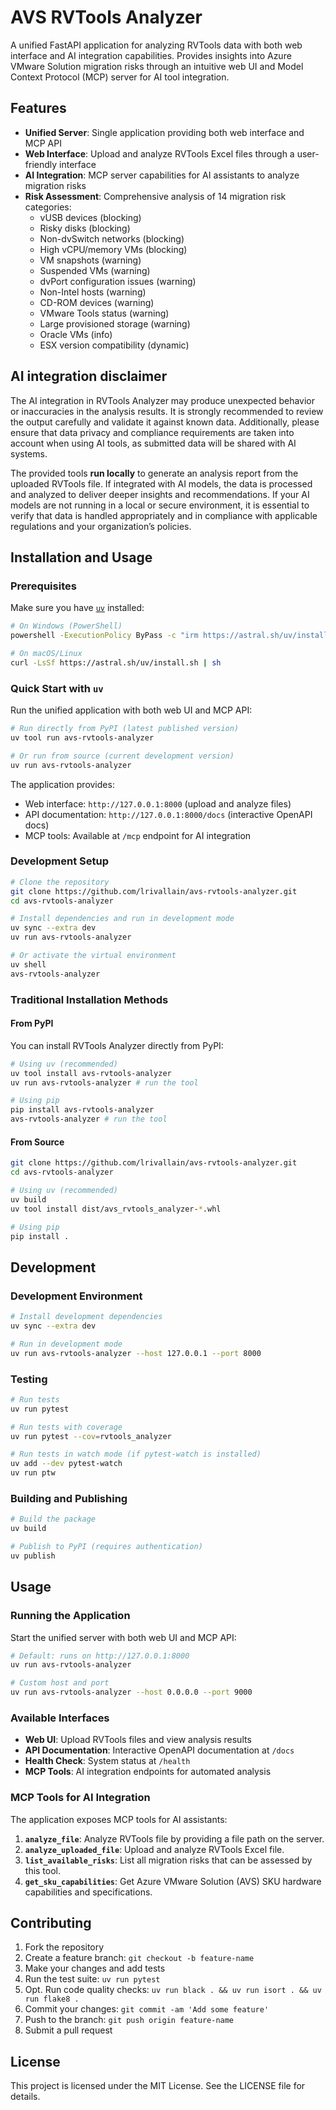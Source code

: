 # AVS RVTools Analyzer

A unified FastAPI application for analyzing RVTools data with both web interface and AI integration capabilities. Provides insights into Azure VMware Solution migration risks through an intuitive web UI and Model Context Protocol (MCP) server for AI tool integration.

## Features

- **Unified Server**: Single application providing both web interface and MCP API
- **Web Interface**: Upload and analyze RVTools Excel files through a user-friendly interface
- **AI Integration**: MCP server capabilities for AI assistants to analyze migration risks
- **Risk Assessment**: Comprehensive analysis of 14 migration risk categories:
  - vUSB devices (blocking)
  - Risky disks (blocking)
  - Non-dvSwitch networks (blocking)
  - High vCPU/memory VMs (blocking)
  - VM snapshots (warning)
  - Suspended VMs (warning)
  - dvPort configuration issues (warning)
  - Non-Intel hosts (warning)
  - CD-ROM devices (warning)
  - VMware Tools status (warning)
  - Large provisioned storage (warning)
  - Oracle VMs (info)
  - ESX version compatibility (dynamic)

## AI integration disclaimer

The AI integration in RVTools Analyzer may produce unexpected behavior or inaccuracies in the analysis results. It is strongly recommended to review the output carefully and validate it against known data. Additionally, please ensure that data privacy and compliance requirements are taken into account when using AI tools, as submitted data will be shared with AI systems.

The provided tools **run locally** to generate an analysis report from the uploaded RVTools file. If integrated with AI models, the data is processed and analyzed to deliver deeper insights and recommendations. If your AI models are not running in a local or secure environment, it is essential to verify that data is handled appropriately and in compliance with applicable regulations and your organization’s policies.

## Installation and Usage

### Prerequisites

Make sure you have [`uv`](https://docs.astral.sh/uv/) installed:

```bash
# On Windows (PowerShell)
powershell -ExecutionPolicy ByPass -c "irm https://astral.sh/uv/install.ps1 | iex"

# On macOS/Linux
curl -LsSf https://astral.sh/uv/install.sh | sh
```

### Quick Start with `uv`

Run the unified application with both web UI and MCP API:

```bash
# Run directly from PyPI (latest published version)
uv tool run avs-rvtools-analyzer

# Or run from source (current development version)
uv run avs-rvtools-analyzer
```

The application provides:

- Web interface: `http://127.0.0.1:8000` (upload and analyze files)
- API documentation: `http://127.0.0.1:8000/docs` (interactive OpenAPI docs)
- MCP tools: Available at `/mcp` endpoint for AI integration

### Development Setup

```bash
# Clone the repository
git clone https://github.com/lrivallain/avs-rvtools-analyzer.git
cd avs-rvtools-analyzer

# Install dependencies and run in development mode
uv sync --extra dev
uv run avs-rvtools-analyzer

# Or activate the virtual environment
uv shell
avs-rvtools-analyzer
```

### Traditional Installation Methods

#### From PyPI

You can install RVTools Analyzer directly from PyPI:

```bash
# Using uv (recommended)
uv tool install avs-rvtools-analyzer
uv run avs-rvtools-analyzer # run the tool

# Using pip
pip install avs-rvtools-analyzer
avs-rvtools-analyzer # run the tool
```

#### From Source

```bash
git clone https://github.com/lrivallain/avs-rvtools-analyzer.git
cd avs-rvtools-analyzer

# Using uv (recommended)
uv build
uv tool install dist/avs_rvtools_analyzer-*.whl

# Using pip
pip install .
```

## Development

### Development Environment

```bash
# Install development dependencies
uv sync --extra dev

# Run in development mode
uv run avs-rvtools-analyzer --host 127.0.0.1 --port 8000
```

### Testing

```bash
# Run tests
uv run pytest

# Run tests with coverage
uv run pytest --cov=rvtools_analyzer

# Run tests in watch mode (if pytest-watch is installed)
uv add --dev pytest-watch
uv run ptw
```

### Building and Publishing

```bash
# Build the package
uv build

# Publish to PyPI (requires authentication)
uv publish
```

## Usage

### Running the Application

Start the unified server with both web UI and MCP API:

```bash
# Default: runs on http://127.0.0.1:8000
uv run avs-rvtools-analyzer

# Custom host and port
uv run avs-rvtools-analyzer --host 0.0.0.0 --port 9000
```

### Available Interfaces

- **Web UI**: Upload RVTools files and view analysis results
- **API Documentation**: Interactive OpenAPI documentation at `/docs`
- **Health Check**: System status at `/health`
- **MCP Tools**: AI integration endpoints for automated analysis

### MCP Tools for AI Integration

The application exposes MCP tools for AI assistants:

1. **`analyze_file`**: Analyze RVTools file by providing a file path on the server.
2. **`analyze_uploaded_file`**: Upload and analyze RVTools Excel file.
3. **`list_available_risks`**: List all migration risks that can be assessed by this tool.
4. **`get_sku_capabilities`**: Get Azure VMware Solution (AVS) SKU hardware capabilities and specifications.

## Contributing

1. Fork the repository
2. Create a feature branch: `git checkout -b feature-name`
3. Make your changes and add tests
4. Run the test suite: `uv run pytest`
5. Opt. Run code quality checks: `uv run black . && uv run isort . && uv run flake8 .`
6. Commit your changes: `git commit -am 'Add some feature'`
7. Push to the branch: `git push origin feature-name`
8. Submit a pull request

## License

This project is licensed under the MIT License. See the LICENSE file for details.
